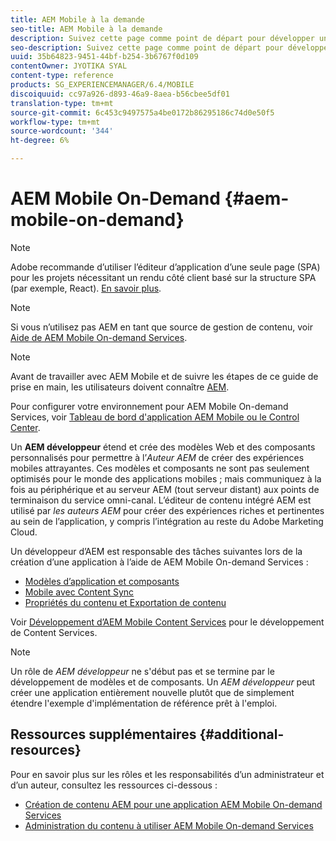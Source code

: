 ```yaml
---
title: AEM Mobile à la demande
seo-title: AEM Mobile à la demande
description: Suivez cette page comme point de départ pour développer une application On-Demand Services avec AEM (Adobe Experience Manager). La page traite des sujets pertinents pour le développeur d’une application.
seo-description: Suivez cette page comme point de départ pour développer une application On-Demand Services avec AEM (Adobe Experience Manager). La page traite des sujets pertinents pour le développeur d’une application.
uuid: 35b64823-9451-44bf-b254-3b6767f0d109
contentOwner: JYOTIKA SYAL
content-type: reference
products: SG_EXPERIENCEMANAGER/6.4/MOBILE
discoiquuid: cc97a926-d893-46a9-8aea-b56cbee5df01
translation-type: tm+mt
source-git-commit: 6c453c9497575a4be0172b86295186c74d0e50f5
workflow-type: tm+mt
source-wordcount: '344'
ht-degree: 6%

---
```



# AEM Mobile On-Demand {#aem-mobile-on-demand}

>[!NOTE]
>
>Adobe recommande d’utiliser l’éditeur d’application d’une seule page (SPA) pour les projets nécessitant un rendu côté client basé sur la structure SPA (par exemple, React). [En savoir plus](/help/sites-developing/spa-overview.md).

>[!NOTE]
>
>Si vous n’utilisez pas AEM en tant que source de gestion de contenu, voir [Aide de AEM Mobile On-demand Services](https://helpx.adobe.com/digital-publishing-solution/topics.html).

>[!NOTE]
>
>Avant de travailler avec AEM Mobile et de suivre les étapes de ce guide de prise en main, les utilisateurs doivent connaître [AEM](/help/sites-deploying/deploy.md).
>
>Pour configurer votre environnement pour AEM Mobile On-demand Services, voir [Tableau de bord d&#39;application AEM Mobile ou le Control Center](/help/mobile/mobile-apps-ondemand-application-dashboard.md).

Un **AEM développeur** étend et crée des modèles Web et des composants personnalisés pour permettre à l’*Auteur AEM* de créer des expériences mobiles attrayantes. Ces modèles et composants ne sont pas seulement optimisés pour le monde des applications mobiles ; mais communiquez à la fois au périphérique et au serveur AEM (tout serveur distant) aux points de terminaison du service omni-canal. L’éditeur de contenu intégré AEM est utilisé par *les auteurs AEM* pour créer des expériences riches et pertinentes au sein de l’application, y compris l’intégration au reste du Adobe Marketing Cloud.

Un développeur d’AEM est responsable des tâches suivantes lors de la création d’une application à l’aide de AEM Mobile On-demand Services :

* [Modèles d’application et composants](/help/mobile/app-templates-and-components1.md)
* [Mobile avec Content Sync](/help/mobile/mobile-ondemand-contentsync.md)
* [Propriétés du contenu et Exportation de contenu](/help/mobile/on-demand-content-properties-exporting.md)

Voir [Développement d’AEM Mobile Content Services](/help/mobile/developing-content-services.md) pour le développement de Content Services.

>[!NOTE]
>
>Un rôle de *AEM développeur* ne s&#39;début pas et se termine par le développement de modèles et de composants. Un *AEM développeur* peut créer une application entièrement nouvelle plutôt que de simplement étendre l&#39;exemple d&#39;implémentation de référence prêt à l&#39;emploi.

## Ressources supplémentaires {#additional-resources}

Pour en savoir plus sur les rôles et les responsabilités d’un administrateur et d’un auteur, consultez les ressources ci-dessous :

* [Création de contenu AEM pour une application AEM Mobile On-demand Services](/help/mobile/mobile-apps-ondemand.md)
* [Administration du contenu à utiliser AEM Mobile On-demand Services](/help/mobile/aem-mobile.md)

